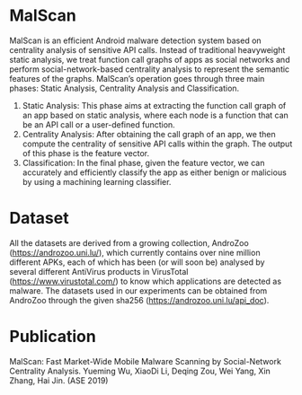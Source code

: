 # MalScan
MalScan is an efficient Android malware detection system based on centrality analysis of sensitive API calls. Instead of traditional heavyweight static analysis, we treat function call graphs of apps as social networks and perform social-network-based centrality analysis to represent the semantic features of the graphs.
MalScan’s operation goes through three main phases: Static Analysis, Centrality Analysis and Classification. 
1) Static Analysis: This phase aims at extracting the function call graph of an app based on static analysis, where each node is a function that can be an API call or a user-defined function.
2) Centrality Analysis: After obtaining the call graph of an app, we then compute the centrality of sensitive API calls within the graph. The output of this phase is the feature vector.
3) Classification: In the final phase, given the feature vector, we can accurately and efficiently classify the app as either benign or malicious by using a machining learning classifier.

# Dataset
All the datasets are derived from a growing collection, AndroZoo (https://androzoo.uni.lu/), which currently contains over nine million different APKs, each of which has been (or will soon be) analysed by several different AntiVirus products in VirusTotal (https://www.virustotal.com/) to know which applications are detected as malware. The datasets used in our experiments can be obtained from AndroZoo through the given sha256 (https://androzoo.uni.lu/api_doc).

# Publication
MalScan: Fast Market-Wide Mobile Malware Scanning by Social-Network Centrality Analysis. Yueming Wu, XiaoDi Li, Deqing Zou, Wei Yang, Xin Zhang, Hai Jin. (ASE 2019)
